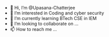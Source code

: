 - 👋 Hi, I’m @Upasana-Chatterjee
- 👀 I’m interested in Coding and cyber security
- 🌱 I’m currently learning BTech CSE in IEM
- 💞️ I’m looking to collaborate on ...
- 📫 How to reach me ...

<!---
Upasana-Chatterjee/Upasana-Chatterjee is a ✨ special ✨ repository because its `README.md` (this file) appears on your GitHub profile.
You can click the Preview link to take a look at your changes.
--->
